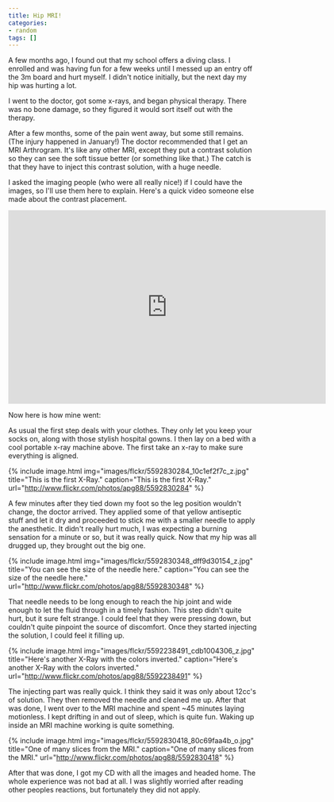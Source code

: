 ```yaml
---
title: Hip MRI!
categories:
- random
tags: []
---
```

A few months ago, I found out that my school offers a diving class. I enrolled and was having fun for a few weeks until I messed up an entry off the 3m board and hurt myself. I didn't notice initially, but the next day my hip was hurting a lot.

I went to the doctor, got some x-rays, and began physical therapy. There was no bone damage, so they figured it would sort itself out with the therapy.

After a few months, some of the pain went away, but some still remains. (The injury happened in January!) The doctor recommended that I get an MRI Arthrogram. It's like any other MRI, except they put a contrast solution so they can see the soft tissue better (or something like that.) The catch is that they have to inject this contrast solution, with a huge needle.

I asked the imaging people (who were all really nice!) if I could have the images, so I'll use them here to explain. Here's a quick video someone else made about the contrast placement.

<div style="text-align: center;"><iframe allowfullscreen="" frameborder="0" height="390" src="https://www.youtube.com/embed/2YJsuDxxNJE?rel=0" title="Hip Injection or Arthrogram " width="640"></iframe></div>

Now here is how mine went:

As usual the first step deals with your clothes. They only let you keep your socks on, along with those stylish hospital gowns. I then lay on a bed with a cool portable x-ray machine above. The first take an x-ray to make sure everything is aligned.

{% include image.html
            img="images/flckr/5592830284_10c1ef2f7c_z.jpg"
            title="This is the first X-Ray."
            caption="This is the first X-Ray."
            url="http://www.flickr.com/photos/apg88/5592830284" %}

A few minutes after they tied down my foot so the leg position wouldn't change, the doctor arrived. They applied some of that yellow antiseptic stuff and let it dry and proceeded to stick me with a smaller needle to apply the anesthetic. It didn't really hurt much, I was expecting a burning sensation for a minute or so, but it was really quick. Now that my hip was all drugged up, they brought out the big one.

{% include image.html
            img="images/flckr/5592830348_dff9d30154_z.jpg"
            title="You can see the size of the needle here."
            caption="You can see the size of the needle here."
            url="http://www.flickr.com/photos/apg88/5592830348" %}

That needle needs to be long enough to reach the hip joint and wide enough to let the fluid through in a timely fashion. This step didn't quite hurt, but it sure felt strange. I could feel that they were pressing down, but couldn't quite pinpoint the source of discomfort. Once they started injecting the solution, I could feel it filling up.

{% include image.html
            img="images/flckr/5592238491_cdb1004306_z.jpg"
            title="Here's another X-Ray with the colors inverted."
            caption="Here's another X-Ray with the colors inverted."
            url="http://www.flickr.com/photos/apg88/5592238491" %}

The injecting part was really quick. I think they said it was only about 12cc's of solution. They then removed the needle and cleaned me up. After that was done, I went over to the MRI machine and spent ~45 minutes laying motionless. I kept drifting in and out of sleep, which is quite fun. Waking up inside an MRI machine working is quite something.

{% include image.html
            img="images/flckr/5592830418_80c69faa4b_o.jpg"
            title="One of many slices from the MRI."
            caption="One of many slices from the MRI."
            url="http://www.flickr.com/photos/apg88/5592830418" %}

After that was done, I got my CD with all the images and headed home. The whole experience was not bad at all. I was slightly worried after reading other peoples reactions, but fortunately they did not apply.
